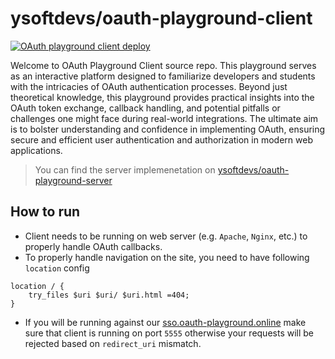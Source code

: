 # ysoftdevs/oauth-playground-client

[![OAuth playground client deploy](https://github.com/ysoftdevs/oauth-playground-client/actions/workflows/deploy.yml/badge.svg?branch=main)](https://github.com/ysoftdevs/oauth-playground-client/actions/workflows/deploy.yml)

Welcome to OAuth Playground Client source repo. This playground serves as an interactive platform designed to familiarize developers and students with the intricacies of OAuth authentication processes. Beyond just theoretical knowledge, this playground provides practical insights into the OAuth token exchange, callback handling, and potential pitfalls or challenges one might face during real-world integrations. The ultimate aim is to bolster understanding and confidence in implementing OAuth, ensuring secure and efficient user authentication and authorization in modern web applications.

> You can find the server implemenetation on [ysoftdevs/oauth-playground-server](https://github.com/ysoftdevs/oauth-playground-server)

## How to run

- Client needs to be running on web server (e.g. `Apache`, `Nginx`, etc.) to properly handle OAuth callbacks.
- To properly handle navigation on the site, you need to have following `location` config

```
location / {
    try_files $uri $uri/ $uri.html =404;
}
```

- If you will be running against our [sso.oauth-playground.online](https://www.sso.oauth-playground.online/) make sure that client is running on port `5555` otherwise your requests will be rejected based on `redirect_uri` mismatch.
